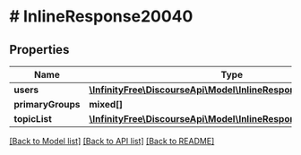 # # InlineResponse20040

## Properties

Name | Type | Description | Notes
------------ | ------------- | ------------- | -------------
**users** | [**\InfinityFree\DiscourseApi\Model\InlineResponse20024Users[]**](InlineResponse20024Users.md) |  | [optional]
**primaryGroups** | **mixed[]** |  | [optional]
**topicList** | [**\InfinityFree\DiscourseApi\Model\InlineResponse20040TopicList**](InlineResponse20040TopicList.md) |  | [optional]

[[Back to Model list]](../../README.md#models) [[Back to API list]](../../README.md#endpoints) [[Back to README]](../../README.md)
